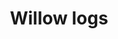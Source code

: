 ---
layout: item
title: Willow logs
item-id: 1519
datatable: true
id: 1519
name: "Willow logs"
members: false
lowalch: 16
highalch: 24
examine: "Logs cut from a willow tree."
monsters:
  - id: 3694
    name: "Vampyre Juvinate"
    members: true
    combat_level: 54
    wiki_url: "https://oldschool.runescape.wiki/w/Vampyre_Juvinate#Level_54_(Meiyerditch/Darkmeyer)"
    drops:
      - quantity: "5"
        rarity: 0.03125
    image: "https://oldschool.runescape.wiki/images/thumb/3/35/Vampyre_Juvinate.png/100px-Vampyre_Juvinate.png?57a02"
  - id: 4442
    name: "Vampyre Juvinate"
    members: true
    combat_level: 75
    wiki_url: "https://oldschool.runescape.wiki/w/Vampyre_Juvinate#Level_75"
    drops:
      - quantity: "5"
        rarity: 0.03125
    image: "https://oldschool.runescape.wiki/images/thumb/3/35/Vampyre_Juvinate.png/100px-Vampyre_Juvinate.png?57a02"
  - id: 4443
    name: "Vampyre Juvinate"
    members: true
    combat_level: 50
    wiki_url: "https://oldschool.runescape.wiki/w/Vampyre_Juvinate#Level_50"
    drops:
      - quantity: "5"
        rarity: 0.03125
    image: "https://oldschool.runescape.wiki/images/thumb/3/35/Vampyre_Juvinate.png/100px-Vampyre_Juvinate.png?57a02"
  - id: 5634
    name: "Vampyre Juvinate"
    members: true
    combat_level: 59
    wiki_url: "https://oldschool.runescape.wiki/w/Vampyre_Juvinate#Level_59"
    drops:
      - quantity: "5"
        rarity: 0.03125
    image: "https://oldschool.runescape.wiki/images/thumb/3/35/Vampyre_Juvinate.png/100px-Vampyre_Juvinate.png?57a02"
  - id: 5635
    name: "Vampyre Juvinate"
    members: true
    combat_level: 90
    wiki_url: "https://oldschool.runescape.wiki/w/Vampyre_Juvinate#Level_90"
    drops:
      - quantity: "5"
        rarity: 0.03125
    image: "https://oldschool.runescape.wiki/images/thumb/3/35/Vampyre_Juvinate.png/100px-Vampyre_Juvinate.png?57a02"
  - id: 5636
    name: "Vampyre Juvinate"
    members: true
    combat_level: 119
    wiki_url: "https://oldschool.runescape.wiki/w/Vampyre_Juvinate#Level_119"
    drops:
      - quantity: "5"
        rarity: 0.03125
    image: "https://oldschool.runescape.wiki/images/thumb/3/35/Vampyre_Juvinate.png/100px-Vampyre_Juvinate.png?57a02"
  - id: 6594
    name: "Ent"
    members: true
    combat_level: 101
    wiki_url: "https://oldschool.runescape.wiki/w/Ent"
    drops:
      - quantity: "2"
        rarity: null
    image: "https://oldschool.runescape.wiki/images/thumb/b/b1/Ent_%28lv_86%29.png/180px-Ent_%28lv_86%29.png?35924"
  - id: 7234
    name: "Ent"
    members: true
    combat_level: 86
    wiki_url: "https://oldschool.runescape.wiki/w/Ent"
    drops:
      - quantity: "2"
        rarity: null
    image: "https://oldschool.runescape.wiki/images/thumb/b/b1/Ent_%28lv_86%29.png/180px-Ent_%28lv_86%29.png?35924"
  - id: 8297
    name: "Swamp Crab"
    members: true
    combat_level: 55
    wiki_url: "https://oldschool.runescape.wiki/w/Swamp_Crab#Normal"
    drops:
      - quantity: "2"
        rarity: 0.0078125
    image: "https://oldschool.runescape.wiki/images/thumb/7/7d/Swamp_Crab.png/200px-Swamp_Crab.png?80188"
---